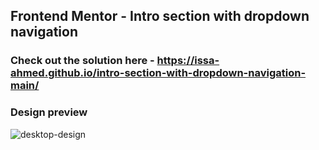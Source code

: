 ## Frontend Mentor - Intro section with dropdown navigation

### Check out the solution here - https://issa-ahmed.github.io/intro-section-with-dropdown-navigation-main/

### Design preview
![desktop-design](https://user-images.githubusercontent.com/64793047/202012995-29c72ffb-2714-47d8-b74c-147bd076e112.jpg)
